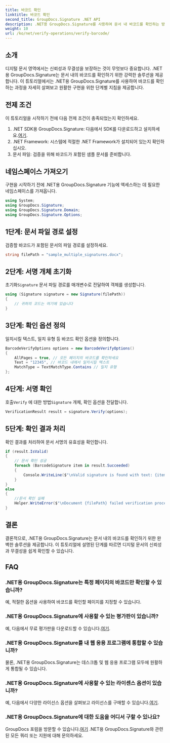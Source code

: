 ```yaml
---
title: 바코드 확인
linktitle: 바코드 확인
second_title: GroupDocs.Signature .NET API
description: .NET용 GroupDocs.Signature를 사용하여 문서 내 바코드를 확인하는 방법을 알아보세요. 원활한 구현을 위해 단계별 튜토리얼을 따르십시오.
weight: 10
url: /ko/net/verify-operations/verify-barcode/
---
```

## 소개
디지털 문서 영역에서는 신뢰성과 무결성을 보장하는 것이 무엇보다 중요합니다. .NET용 GroupDocs.Signature는 문서 내의 바코드를 확인하기 위한 강력한 솔루션을 제공합니다. 이 튜토리얼에서는 .NET용 GroupDocs.Signature를 사용하여 바코드를 확인하는 과정을 자세히 살펴보고 원활한 구현을 위한 단계별 지침을 제공합니다.
## 전제 조건
이 튜토리얼을 시작하기 전에 다음 전제 조건이 충족되었는지 확인하세요.
1.  .NET SDK용 GroupDocs.Signature: 다음에서 SDK를 다운로드하고 설치하세요.[여기](https://releases.groupdocs.com/signature/net/).
2. .NET Framework: 시스템에 적절한 .NET Framework가 설치되어 있는지 확인하십시오.
3. 문서 파일: 검증을 위해 바코드가 포함된 샘플 문서를 준비합니다.

## 네임스페이스 가져오기
구현을 시작하기 전에 .NET용 GroupDocs.Signature 기능에 액세스하는 데 필요한 네임스페이스를 가져옵니다.
```csharp
using System;
using GroupDocs.Signature;
using GroupDocs.Signature.Domain;
using GroupDocs.Signature.Options;
```
## 1단계: 문서 파일 경로 설정
검증할 바코드가 포함된 문서의 파일 경로를 설정하세요.
```csharp
string filePath = "sample_multiple_signatures.docx";
```
## 2단계: 서명 개체 초기화
 초기화`Signature` 문서 파일 경로를 매개변수로 전달하여 객체를 생성합니다.
```csharp
using (Signature signature = new Signature(filePath))
{
    // 귀하의 코드는 여기에 있습니다
}
```
## 3단계: 확인 옵션 정의
일치시킬 텍스트, 일치 유형 등 바코드 확인 옵션을 정의합니다.
```csharp
BarcodeVerifyOptions options = new BarcodeVerifyOptions()
{
    AllPages = true, // 모든 페이지의 바코드를 확인하세요
    Text = "12345", // 바코드 내에서 일치시킬 텍스트
    MatchType = TextMatchType.Contains // 일치 유형
};
```
## 4단계: 서명 확인
 호출`Verify` 에 대한 방법`Signature` 개체, 확인 옵션을 전달합니다.
```csharp
VerificationResult result = signature.Verify(options);
```
## 5단계: 확인 결과 처리
확인 결과를 처리하여 문서 서명의 유효성을 확인합니다.
```csharp
if (result.IsValid)
{
    // 문서 확인 성공
    foreach (BarcodeSignature item in result.Succeeded)
    {
        Console.WriteLine($"\nValid signature is found with text: {item.Text} and type: {item.EncodeType.TypeName}.");
    }
}
else
{
    //문서 확인 실패
    Helper.WriteError($"\nDocument {filePath} failed verification process.");
}
```

## 결론
결론적으로, .NET용 GroupDocs.Signature는 문서 내의 바코드를 확인하기 위한 완벽한 솔루션을 제공합니다. 이 튜토리얼에 설명된 단계를 따르면 디지털 문서의 신뢰성과 무결성을 쉽게 확인할 수 있습니다.
## FAQ
### .NET용 GroupDocs.Signature는 특정 페이지의 바코드만 확인할 수 있습니까?
예, 적절한 옵션을 사용하여 바코드를 확인할 페이지를 지정할 수 있습니다.
### .NET용 GroupDocs.Signature에 사용할 수 있는 평가판이 있습니까?
 예, 다음에서 무료 평가판을 다운로드할 수 있습니다.[여기](https://releases.groupdocs.com/).
### .NET용 GroupDocs.Signature를 내 웹 응용 프로그램에 통합할 수 있습니까?
물론, .NET용 GroupDocs.Signature는 데스크톱 및 웹 응용 프로그램 모두에 원활하게 통합될 수 있습니다.
### .NET용 GroupDocs.Signature에 사용할 수 있는 라이센스 옵션이 있습니까?
 예, 다음에서 다양한 라이선스 옵션을 살펴보고 라이선스를 구매할 수 있습니다.[여기](https://purchase.groupdocs.com/buy).
### .NET용 GroupDocs.Signature에 대한 도움을 어디서 구할 수 있나요?
 GroupDocs 포럼을 방문할 수 있습니다.[여기](https://forum.groupdocs.com/c/signature/13) .NET용 GroupDocs.Signature와 관련된 모든 쿼리 또는 지원에 대해 문의하세요.